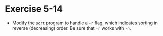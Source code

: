 # Exercise 5-14

- Modify the `sort` program to handle a `-r` flag,
which indicates sorting in reverse (decreasing) order.
Be sure that `-r` works with `-n`.
